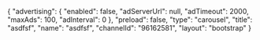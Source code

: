 {
    "advertising": {
        "enabled": false,
        "adServerUrl": null,
        "adTimeout": 2000,
        "maxAds": 100,
        "adInterval": 0
    },
    "preload": false,
    "type": "carousel",
    "title": "asdfsf",
    "name": "asdfsf",
    "channelId": "96162581",
    "layout": "bootstrap"
}